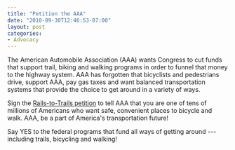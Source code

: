 ```yaml
---
title: "Petition the AAA"
date: "2010-09-30T12:46:53-07:00"
layout: post
categories:
- Advocacy
---
```


The American Automobile Association (AAA) wants Congress to cut funds that support trail, biking and walking programs in order to funnel that money to the highway system. AAA has forgotten that bicyclists and pedestrians drive, support AAA, pay gas taxes and want balanced transportation systems that provide the choice to get around in a variety of ways.

Sign the [Rails-to-Trails petition](https://www.railstotrails.org) to tell AAA that you are one of tens of millions of Americans who want safe, convenient places to bicycle and walk. AAA, be a part of America's transportation future!

Say YES to the federal programs that fund all ways of getting around --- including trails, bicycling and walking!